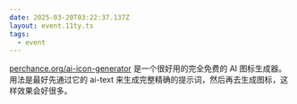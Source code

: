 ```yaml
---
date: 2025-03-20T03:22:37.137Z
layout: event.11ty.ts
tags:
  - event
---
```

[perchance.org/ai-icon-generator](https://perchance.org/ai-icon-generator) 是一个很好用的完全免费的 AI 图标生成器。
用法是最好先通过它的 ai-text 来生成完整精确的提示词，然后再去生成图标，这样效果会好很多。
